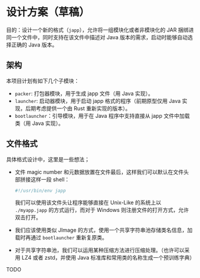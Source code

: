 # 设计方案（草稿）

目的：设计一个新的格式（`japp`），允许将一组模块化或者非模块化的 JAR 捆绑进同一个文件中，同时支持在该文件中描述对 Java 版本的需求，启动时能够自动选择正确的 Java 版本。

## 架构

本项目计划有如下几个子模块：

* `packer`: 打包器模块，用于生成 japp 文件（用 Java 实现）。
* `launcher`: 启动器模块，用于启动 japp 格式的程序（前期原型仅用 Java 实现，后期考虑提供一个由 Rust 重新实现的版本）。
* `bootlauncher`：引导模块，用于在 Java 程序中支持直接从 japp 文件中加载类（用 Java 实现）。

## 文件格式

具体格式设计中，这里是一些想法；

* 文件 magic number 和元数据放置在文件最后，这样我们可以默认在文件头部拼接这样一段 shell：
    
    ```bash
    #!/usr/bin/env japp
    ```
  
    我们可以使用该文件头让程序能够直接在 Unix-Like 的系统上以 `./myapp.japp` 的方式运行，而对于 Windows 则注册文件的打开方式，允许双击打开。

* 我们应该使用类似 JImage 的方式，使用一个共享字符串池存储类名信息，加载时再通过 `bootlauncher` 重新复原类。
* 对于共享字符串池，我们可以运用某种压缩方法进行压缩处理。（也许可以采用 LZ4 或者 zstd，并使用 Java 标准库和常用类的名称生成一个预训练字典）

TODO


